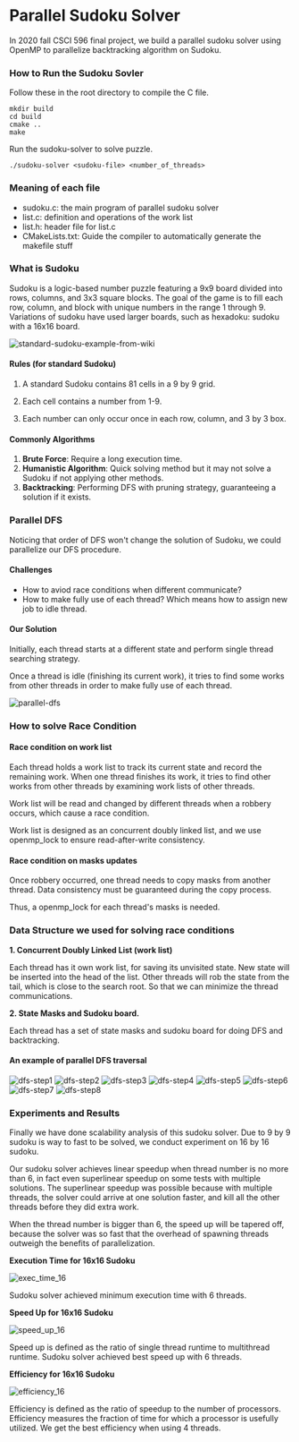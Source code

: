 # Parallel Sudoku Solver

In 2020 fall CSCI 596 final project, we build a parallel sudoku solver using OpenMP to parallelize backtracking algorithm on Sudoku. 

### How to Run the Sudoku Sovler

Follow these in the root directory to compile the C file.
```shell
mkdir build
cd build
cmake ..
make
```
Run the sudoku-solver to solve <sudoku-file> puzzle.
```shell
./sudoku-solver <sudoku-file> <number_of_threads>
```

### Meaning of each file

- sudoku.c: the main program of parallel sudoku solver
- list.c: definition and operations of the work list
- list.h: header file for list.c
- CMakeLists.txt: Guide the compiler to automatically generate the makefile stuff


### What is Sudoku
Sudoku is a logic-based number puzzle featuring a 9x9 board divided into rows, columns, and 3x3 square blocks. The goal of the game is to fill each row, column, and block with unique numbers in the range 1 through 9. Variations of sudoku have used larger boards, such as hexadoku: sudoku with a 16x16 board.

![standard-sudoku-example-from-wiki](pic/sudoku-example.png)


#### Rules (for standard Sudoku)

1. A standard Sudoku contains 81 cells in a 9 by 9 grid. 

2. Each cell contains a number from 1-9. 

3. Each number can only occur once in each row, column, and 3 by 3 box.

#### Commonly Algorithms

1. **Brute Force**: Require a long execution time.
2. **Humanistic Algorithm**: Quick solving method but it may not solve a Sudoku if not applying other methods.
3. **Backtracking**: Performing DFS with pruning strategy, guaranteeing a solution if it exists.


### Parallel DFS

Noticing that order of DFS won't change the solution of Sudoku, we could parallelize our DFS procedure.

#### Challenges

- How to aviod race conditions when different communicate?
- How to make fully use of each thread? Which means how to assign new job to idle thread.

#### Our Solution

Initially, each thread starts at a different state and perform single thread searching strategy.

Once a thread is idle (finishing its current work), it tries to find some works from other threads in order to make fully use of each thread.

![parallel-dfs](pic/parallel-dfs.png)

### How to solve Race Condition

#### Race condition on work list

Each thread holds a work list to track its current state and record the remaining work. When one thread finishes its work, it tries to find other works from other threads by examining work lists of other threads.

Work list will be read and changed by different threads when a robbery occurs, which cause a race condition.
 
Work list is designed as an concurrent doubly linked list, and we use openmp_lock to ensure read-after-write consistency.

#### Race condition on masks updates

Once robbery occurred, one thread needs to copy masks from another thread. Data consistency must be guaranteed during the copy process. 

Thus, a openmp_lock for each thread's masks is needed.

### Data Structure we used for solving race conditions

**1. Concurrent Doubly Linked List (work list)**

Each thread has it own work list, for saving its unvisited state.
New state will be inserted into the head of the list. 
Other threads will rob the state from the tail, which is close to the search root. So that we can minimize the thread communications.

**2. State Masks and Sudoku board.**

Each thread has a set of state masks and sudoku board for doing DFS and backtracking.

#### An example of parallel DFS traversal

![dfs-step1](pic/dfs-step1.png)
![dfs-step2](pic/dfs-step2.png)
![dfs-step3](pic/dfs-step3.png)
![dfs-step4](pic/dfs-step4.png)
![dfs-step5](pic/dfs-step5.png)
![dfs-step6](pic/dfs-step6.png)
![dfs-step7](pic/dfs-step7.png)
![dfs-step8](pic/dfs-step8.png)


### Experiments and Results

Finally we have done scalability analysis of this sudoku solver. Due to 9 by 9 sudoku is way to fast to be solved, we conduct experiment on 16 by 16 sudoku.

Our sudoku solver achieves linear speedup when thread number is no more than 6, in fact even superlinear speedup on some tests with multiple solutions. The superlinear speedup was possible because with multiple threads, the solver could arrive at one solution faster, and kill all the other threads before they did extra work. 

When the thread number is bigger than 6, the speed up will be tapered off, because the solver was so fast that the overhead of spawning threads outweigh the benefits of parallelization.

**Execution Time for 16x16 Sudoku**

![exec_time_16](pic/exec_time_16.png)

Sudoku solver achieved minimum execution time with 6 threads.

**Speed Up for 16x16 Sudoku**

![speed_up_16](pic/speed_up_16.png)

Speed up is defined as the ratio of single thread runtime to multithread runtime. Sudoku solver achieved best speed up with 6 threads.

**Efficiency for 16x16 Sudoku**

![efficiency_16](pic/efficiency_16.png)

Efficiency is defined as the ratio of speedup to the number of processors. Efficiency measures the fraction of time for which a processor is usefully utilized. We get the best efficiency when using 4 threads.



